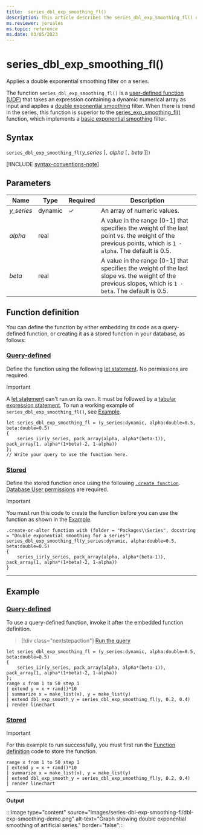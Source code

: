 ```yaml
---
title:  series_dbl_exp_smoothing_fl()
description: This article describes the series_dbl_exp_smoothing_fl() user-defined function in Azure Data Explorer.
ms.reviewer: joruales
ms.topic: reference
ms.date: 03/05/2023
---
```

# series_dbl_exp_smoothing_fl()

Applies a double exponential smoothing filter on a series.

The function `series_dbl_exp_smoothing_fl()` is a [user-defined function (UDF)](../query/functions/user-defined-functions.md) that takes an expression containing a dynamic numerical array as input and applies a [double exponential smoothing](https://en.wikipedia.org/wiki/Exponential_smoothing#Double_exponential_smoothing) filter. When there is trend in the series, this function is superior to the [series_exp_smoothing_fl()](series-exp-smoothing-fl.md) function, which implements a [basic exponential smoothing](https://en.wikipedia.org/wiki/Exponential_smoothing#Basic_(simple)_exponential_smoothing_(Holt_linear)) filter.

## Syntax

`series_dbl_exp_smoothing_fl(`*y_series* [`,` *alpha* [`,` *beta* ]]`)`

[!INCLUDE [syntax-conventions-note](../../includes/syntax-conventions-note.md)]

## Parameters

|Name|Type|Required|Description|
|--|--|--|--|
|*y_series*|dynamic|&check;|An array of numeric values.|
|*alpha*|real||A value in the range [0-1] that specifies the weight of the last point vs. the weight of the previous points, which is `1 - alpha`. The default is 0.5.|
|*beta*|real||A value in the range [0-1] that specifies the weight of the last slope vs. the weight of the previous slopes, which is `1 - beta`. The default is 0.5.|

## Function definition

You can define the function by either embedding its code as a query-defined function, or creating it as a stored function in your database, as follows:

### [Query-defined](#tab/query-defined)

Define the function using the following [let statement](../query/let-statement.md). No permissions are required.

> [!IMPORTANT]
> A [let statement](../query/let-statement.md) can't run on its own. It must be followed by a [tabular expression statement](../query/tabular-expression-statements.md). To run a working example of `series_dbl_exp_smoothing_fl()`, see [Example](#example).

```kusto
let series_dbl_exp_smoothing_fl = (y_series:dynamic, alpha:double=0.5, beta:double=0.5)
{
    series_iir(y_series, pack_array(alpha, alpha*(beta-1)), pack_array(1, alpha*(1+beta)-2, 1-alpha))
};
// Write your query to use the function here.
```

### [Stored](#tab/stored)

Define the stored function once using the following [`.create function`](../management/create-function.md). [Database User permissions](../management/access-control/role-based-access-control.md) are required.

> [!IMPORTANT]
> You must run this code to create the function before you can use the function as shown in the [Example](#example).

```kusto
.create-or-alter function with (folder = "Packages\\Series", docstring = "Double exponential smoothing for a series")
series_dbl_exp_smoothing_fl(y_series:dynamic, alpha:double=0.5, beta:double=0.5)
{
    series_iir(y_series, pack_array(alpha, alpha*(beta-1)), pack_array(1, alpha*(1+beta)-2, 1-alpha))
}
```

---

## Example

### [Query-defined](#tab/query-defined)

To use a query-defined function, invoke it after the embedded function definition.

> [!div class="nextstepaction"]
> <a href="https://dataexplorer.azure.com/clusters/help/databases/Samples?query=H4sIAAAAAAAAA32Qza7CIBBG932KbwnammKuG02fhdB2tEQoDWBS7s+7S9V4bzd3Fiy+OXMyjKGIQF5TkH1rJM2TDNa5OOjxIs8GDViST+DYp1FZ3ZVQZhrUsXe31lBT7w4lWop/A158Fcj1Mmvt35YSk+quUnmvEnuIXr4NWySV4HyFiHdbbBeAV/sSonpknBc/p8Kr8UKYcfbOQiA6HGqESBNE8Q2aI409Uv7JjC0y3DO+EXVuhZu1yuvPZbiBVVeSRofI5rxBWiWJ/5rWZ5IL+M8BWSpR7/bL88GRLT47yMPokbpB+XgHMNFBGoEBAAA=" target="_blank">Run the query</a>

```kusto
let series_dbl_exp_smoothing_fl = (y_series:dynamic, alpha:double=0.5, beta:double=0.5)
{
    series_iir(y_series, pack_array(alpha, alpha*(beta-1)), pack_array(1, alpha*(1+beta)-2, 1-alpha))
};
range x from 1 to 50 step 1
| extend y = x + rand()*10
| summarize x = make_list(x), y = make_list(y)
| extend dbl_exp_smooth_y = series_dbl_exp_smoothing_fl(y, 0.2, 0.4) 
| render linechart
```

### [Stored](#tab/stored)

> [!IMPORTANT]
> For this example to run successfully, you must first run the [Function definition](#function-definition) code to store the function.

```kusto
range x from 1 to 50 step 1
| extend y = x + rand()*10
| summarize x = make_list(x), y = make_list(y)
| extend dbl_exp_smooth_y = series_dbl_exp_smoothing_fl(y, 0.2, 0.4) 
| render linechart
```

---

**Output**

:::image type="content" source="images/series-dbl-exp-smoothing-fl/dbl-exp-smoothing-demo.png" alt-text="Graph showing double exponential smoothing of artificial series." border="false":::
